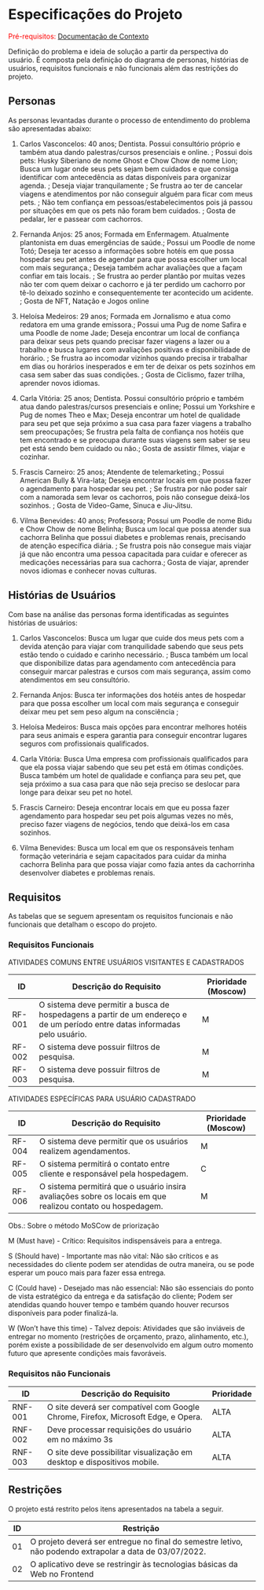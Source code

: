 # Especificações do Projeto

<span style="color:red">Pré-requisitos: <a href="1-Documentação de Contexto.md"> Documentação de Contexto</a></span>

Definição do problema e ideia de solução a partir da perspectiva do usuário. É composta pela definição do  diagrama de personas, histórias de usuários, requisitos funcionais e não funcionais além das restrições do projeto.

## Personas

As personas levantadas durante o processo de entendimento do problema são apresentadas abaixo:

1. Carlos Vasconcelos: 40 anos; Dentista. Possui consultório próprio e também atua dando palestras/cursos presenciais e online. ; Possui dois pets: Husky Siberiano de nome Ghost e Chow Chow de nome Lion; Busca um lugar onde seus pets sejam bem cuidados e que  consiga  identificar com antecedência as datas disponíveis para organizar agenda. ; Deseja viajar tranquilamente ; Se frustra ao  ter de cancelar viagens e atendimentos por não conseguir alguém para ficar com meus pets. ; Não tem confiança em pessoas/estabelecimentos pois já passou por situações em que os pets não foram bem cuidados. ;  Gosta de pedalar, ler e passear com  cachorros.

2.  Fernanda Anjos: 25 anos;  Formada em Enfermagem. Atualmente plantonista em duas emergências de saúde.; Possui um Poodle de nome Totó; Deseja ter acesso a informações sobre  hotéis em que possa hospedar seu pet antes de agendar para que possa escolher um local com mais segurança.; Deseja também achar avaliações que a façam confiar em tais locais. ; Se frustra ao perder plantão por muitas vezes não ter com quem deixar o cachorro e já ter perdido um cachorro por tê-lo deixado sozinho e consequentemente ter acontecido um acidente. ; Gosta de NFT, Natação e Jogos online

3. Heloísa Medeiros: 29 anos; Formada em Jornalismo e atua como redatora em uma grande emissora.; Possui uma Pug de nome Safira e uma Poodle de nome Jade; Deseja encontrar um local de confiança para deixar seus pets quando precisar fazer viagens a lazer ou a trabalho e busca lugares com avaliações positivas e disponibilidade de horário. ; Se frustra ao incomodar vizinhos quando precisa ir trabalhar em dias ou horários inesperados e em ter de deixar os pets sozinhos em casa sem saber das suas condições. ; Gosta de Ciclismo, fazer trilha, aprender novos idiomas.

4. Carla Vitória: 25 anos; Dentista. Possui consultório próprio e também atua dando palestras/cursos presenciais e online; Possui um Yorkshire e Pug de nomes Theo e Max; Deseja encontrar um hotel de qualidade para seu pet que seja próximo a sua casa para fazer viagens a trabalho sem preocupações; Se frustra pela falta de confiança nos hotéis que tem encontrado e se preocupa durante suas viagens sem saber se seu pet está sendo bem cuidado ou não.; Gosta de assistir filmes, viajar e cozinhar.

5. Frascis Carneiro: 25 anos; Atendente de telemarketing.; Possui American Bully & Vira-lata; Deseja encontrar locais em que possa fazer o agendamento para hospedar seu pet. ; Se frustra por não poder sair com a namorada sem levar os cachorros, pois não consegue deixá-los sozinhos. ; Gosta de Video-Game, Sinuca e Jiu-Jitsu.

6. Vilma Benevides: 40 anos; Professora; Possui um Poodle de nome Bidu e  Chow Chow de nome Belinha; Busca um local que possa atender sua cachorra Belinha que possui diabetes e problemas renais, precisando de atenção específica diária. ; Se frustra pois não consegue mais viajar já que não encontra uma pessoa capacitada para cuidar e oferecer as medicações necessárias para sua cachorra.; Gosta de viajar, aprender novos idiomas e conhecer novas culturas.


## Histórias de Usuários

Com base na análise das personas forma identificadas as seguintes histórias de usuários:

1. Carlos Vasconcelos: Busca um lugar que cuide dos meus pets com a devida atenção para viajar com tranquilidade sabendo que seus pets estão tendo o cuidado e carinho necessário. ; Busca também um local que disponibilize datas para agendamento com antecedência para conseguir marcar palestras e cursos com mais segurança, assim como atendimentos em seu consultório.

2. Fernanda Anjos: Busca ter informações dos hotéis antes de hospedar para que possa escolher um local com mais segurança e conseguir deixar meu pet sem peso algum na consciência ; 

3. Heloísa Medeiros: Busca mais opções para encontrar melhores hotéis para seus animais e espera garantia para conseguir encontrar lugares seguros com profissionais qualificados.

4. Carla Vitória: Busca Uma empresa com profissionais qualificados para que ela possa viajar sabendo que seu pet está em ótimas condições. Busca também um hotel de qualidade e confiança para seu pet, que seja próximo a sua casa para que não seja preciso se deslocar para longe para deixar seu pet no hotel.

5. Frascis Carneiro: Deseja encontrar locais em que eu possa fazer agendamento para hospedar seu pet pois algumas vezes no mês, preciso fazer viagens de negócios, tendo que deixá-los em casa sozinhos.

6. Vilma Benevides: Busca um local em que os responsáveis tenham formação veterinária e sejam capacitados para cuidar da minha cachorra Belinha para que possa viajar como fazia antes da cachorrinha desenvolver diabetes e problemas renais.


## Requisitos

As tabelas que se seguem apresentam os requisitos funcionais e não funcionais que detalham o escopo do projeto.

### Requisitos Funcionais

ATIVIDADES COMUNS ENTRE USUÁRIOS VISITANTES E CADASTRADOS

|ID    | Descrição do Requisito  | Prioridade (Moscow)  |
|------|-----------------------------------------|----|
|RF-001| O sistema deve permitir a busca de hospedagens a partir de um endereço e de um período entre datas informadas pelo usuário. | M | 
|RF-002| O sistema deve possuir filtros de pesquisa.   | M |
|RF-003| O sistema deve possuir filtros de pesquisa.   | M |

ATIVIDADES ESPECÍFICAS PARA USUÁRIO CADASTRADO

|ID    | Descrição do Requisito  | Prioridade (Moscow) |
|------|-----------------------------------------|----|
|RF-004| O sistema deve permitir que os usuários realizem agendamentos.| M | 
|RF-005| O sistema permitirá o contato entre cliente e responsável pela hospedagem.   | C |
|RF-006| O sistema permitirá que o usuário insira avaliações sobre os locais em que realizou contato ou hospedagem. | M |

Obs.: Sobre o método MoSCow de priorização

M (Must have) - Crítico: Requisitos indispensáveis para a entrega. 

S (Should have) - Importante mas não vital: Não são críticos e as necessidades do cliente podem ser atendidas de outra maneira, ou se pode esperar um pouco mais para fazer essa entrega.

C (Could have) - Desejado mas não essencial: Não são essenciais do ponto de vista estratégico da entrega e da satisfação do cliente; Podem ser atendidas quando houver tempo e também quando houver recursos disponíveis para poder finalizá-la.

W (Won’t have this time) - Talvez depois: Atividades que são inviáveis de entregar no momento (restrições de orçamento, prazo, alinhamento, etc.), porém existe a possibilidade de ser desenvolvido em algum outro momento futuro que apresente condições mais favoráveis.


### Requisitos não Funcionais

|ID     | Descrição do Requisito  |Prioridade |
|-------|-------------------------|----|
|RNF-001| O site deverá ser compatível com Google Chrome, Firefox, Microsoft Edge, e Opera.  | ALTA | 
|RNF-002| Deve processar requisições do usuário em no máximo 3s | ALTA | 
|RNF-003| O site deve possibilitar visualização em desktop e dispositivos mobile. |  ALTA | 


## Restrições

O projeto está restrito pelos itens apresentados na tabela a seguir.

|ID| Restrição                                             |
|--|-------------------------------------------------------|
|01| O projeto deverá ser entregue no final do semestre letivo, não podendo extrapolar a data de 03/07/2022. |
|02| O aplicativo deve se restringir às tecnologias básicas da Web no Frontend |